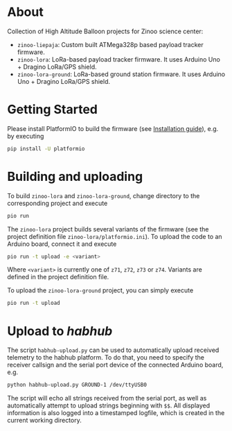 # About

Collection of High Altitude Balloon projects for Zinoo science center:

 * `zinoo-liepaja`: Custom built ATMega328p based payload tracker firmware.
 * `zinoo-lora`: LoRa-based payload tracker firmware. It uses Arduino Uno + Dragino LoRa/GPS shield.
 * `zinoo-lora-ground`: LoRa-based ground station firmware. It uses Arduino Uno + Dragino LoRa/GPS shield.

# Getting Started

Please install PlatformIO to build the firmware (see [Installation guide](http://docs.platformio.org/en/latest/installation.html)), e.g. by executing

```bash
pip install -U platformio
```

# Building and uploading

To build `zinoo-lora` and `zinoo-lora-ground`, change directory to the corresponding project and execute

```bash
pio run
```

The `zinoo-lora` project builds several variants of the firmware (see the project definition file `zinoo-lora/platformio.ini`). To upload the code to an Arduino board, connect it and execute 

```bash
pio run -t upload -e <variant>
```

Where `<variant>` is currently one of `z71`, `z72`, `z73` or `z74`. Variants are defined in the project definition file.

To upload the `zinoo-lora-ground` project, you can simply execute

```bash
pio run -t upload
```

# Upload to *habhub*

The script `habhub-upload.py` can be used to automatically upload received telemetry to the habhub platform. To do that, you need to specify the receiver callsign and the serial port device of the connected Arduino board, e.g.

```bash
python habhub-upload.py GROUND-1 /dev/ttyUSB0
```

The script will echo all strings received from the serial port, as well as automatically attempt to upload strings beginning with `$$`. All displayed information is also logged into a timestamped logfile, which is created in the current working directory.
